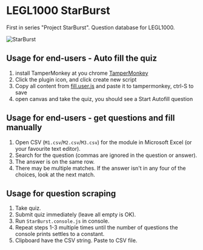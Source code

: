 # LEGL1000 StarBurst
First in series "Project StarBurst". Question database for LEGL1000. 

![StarBurst](https://media.tenor.com/U_Qt6y6AFAYAAAAC/stream-syrex.gif)


## Usage for end-users - Auto fill the quiz
1. install TamperMonkey at you chrome [TamperMonkey](https://chrome.google.com/webstore/detail/tampermonkey/dhdgffkkebhmkfjojejmpbldmpobfkfo)
2. Click the plugin icon, and click create new script
3. Copy all content from [fill.user.js](https://github.com/ShiratsuYudachi/LEGL1000-SB/blob/master/fill.uset.js) and paste it to tampermonkey, ctrl-S to save
4. open canvas and take the quiz, you should see a Start Autofill question

## Usage for end-users - get questions and fill manually
1. Open CSV (`M1.csv`/`M2.csv`/`M3.csv`) for the module in Microsoft Excel (or your favourite text editor). 
2. Search for the question (commas are ignored in the question or answer). 
3. The answer is on the same row. 
4. There may be multiple matches. If the answer isn't in any four of the choices, look at the next match. 

## Usage for question scraping
1. Take quiz. 
2. Submit quiz immediately (leave all empty is OK). 
3. Run `StarBurst.console.js` in console. 
4. Repeat steps 1-3 multiple times until the number of questions the console prints settles to a constant. 
5. Clipboard have the CSV string. Paste to CSV file. 
